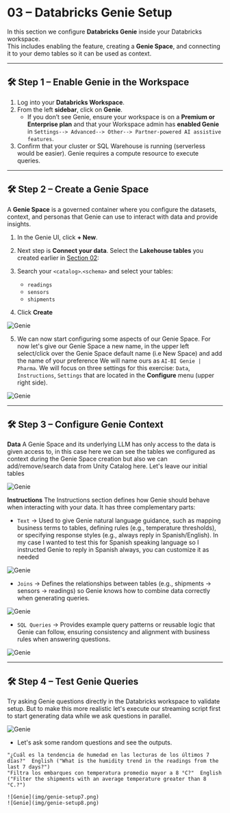 # 03 – Databricks Genie Setup

In this section we configure **Databricks Genie** inside your Databricks workspace.  
This includes enabling the feature, creating a **Genie Space**, and connecting it to your demo tables so it can be used as context.  

---

## 🛠️ Step 1 – Enable Genie in the Workspace

1. Log into your **Databricks Workspace**.  
2. From the left **sidebar**, click on **Genie**.  
   - If you don’t see Genie, ensure your workspace is on a **Premium or Enterprise plan** and that your Workspace admin has **enabled Genie** in `Settings--> Advanced--> Other--> Partner-powered AI assistive features`.  
3. Confirm that your cluster or SQL Warehouse is running (serverless would be easier). Genie requires a compute resource to execute queries.  

---

## 🛠️ Step 2 – Create a Genie Space

A **Genie Space** is a governed container where you configure the datasets, context, and personas that Genie can use to interact with data and provide insights.

1. In the Genie UI, click **+ New**.    
2. Next step is **Connect your data**. Select the **Lakehouse tables** you created earlier in [Section 02](./02-databricks-prep.md):
   
3. Search your `<catalog>`.`<schema>` and select your tables: 
   - `readings`  
   - `sensors`  
   - `shipments`  
4. Click **Create**


![Genie](img/genie-setup.png)

5. We can now start configuring some aspects of our Genie Space. For now let's give our Genie Space a new name, in the upper left select/click over the Genie Space default name (i.e New Space) and add the name of your preference
   We will name ours as `AI-BI Genie | Pharma`. We will focus on three settings for this exercise:  `Data`, `Instructions`, `Settings` that are located in the **Configure** menu (upper right side).

![Genie](img/genie-setup1.png)

---

## 🛠️ Step 3 – Configure Genie Context

**Data**
A Genie Space and its underlying LLM has only access to the data is given access to, in this case here we can see the tables we configured as context during the Genie Space creation but also we can add/remove/search data from Unity Catalog here.
Let's leave our initial tables

![Genie](img/genie-setup2.png)


**Instructions**
The Instructions section defines how Genie should behave when interacting with your data. It has three complementary parts:

- `Text` → Used to give Genie natural language guidance, such as mapping business terms to tables, defining rules (e.g., temperature thresholds), or specifying response styles (e.g., always reply in Spanish/English). In my case I wanted to test this for     Spanish speaking language so I instructed Genie to reply in Spanish always, you can customize it as needed

![Genie](img/genie-setup3.png) 

- `Joins` → Defines the relationships between tables (e.g., shipments → sensors → readings) so Genie knows how to combine data correctly when generating queries.

![Genie](img/genie-setup4.png) 

- `SQL Queries` → Provides example query patterns or reusable logic that Genie can follow, ensuring consistency and alignment with business rules when answering questions.

![Genie](img/genie-setup5.png) 


---

## 🛠️ Step 4 – Test Genie Queries

Try asking Genie questions directly in the Databricks workspace to validate setup. But to make this more realistic let's execute our streaming script first to start generating data while we ask questions in parallel.

![Genie](img/genie-setup6.png) 


- Let's ask some random questions and see the outputs.

```text
"¿Cuál es la tendencia de humedad en las lecturas de los últimos 7 días?"  English ("What is the humidity trend in the readings from the last 7 days?")
"Filtra los embarques con temperatura promedio mayor a 8 °C?"  English ("Filter the shipments with an average temperature greater than 8 °C.?")

![Genie](img/genie-setup7.png) 
![Genie](img/genie-setup8.png) 

